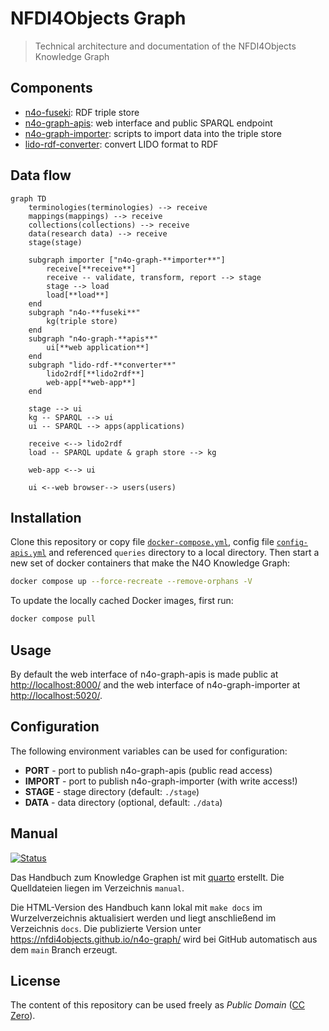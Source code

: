 # NFDI4Objects Graph

> Technical architecture and documentation of the NFDI4Objects Knowledge Graph

## Components

- [n4o-fuseki](https://github.com/nfdi4objects/n4o-fuseki): RDF triple store
- [n4o-graph-apis](https://github.com/nfdi4objects/n4o-graph-apis): web interface and public SPARQL endpoint
- [n4o-graph-importer](https://github.com/nfdi4objects/n4o-graph-importer): scripts to import data into the triple store
- [lido-rdf-converter](https://github.com/nfdi4objects/lido-rdf-converter): convert LIDO format to RDF

## Data flow

```mermaid
graph TD
    terminologies(terminologies) --> receive
    mappings(mappings) --> receive
    collections(collections) --> receive
    data(research data) --> receive
    stage(stage)

    subgraph importer ["n4o-graph-**importer**"]
        receive[**receive**]
        receive -- validate, transform, report --> stage
        stage --> load
        load[**load**]
    end
    subgraph "n4o-**fuseki**"
        kg(triple store)
    end
    subgraph "n4o-graph-**apis**"
        ui[**web application**]
    end
    subgraph "lido-rdf-**converter**"
        lido2rdf[**lido2rdf**]
        web-app[**web-app**]
    end

    stage --> ui
    kg -- SPARQL --> ui
    ui -- SPARQL --> apps(applications)

    receive <--> lido2rdf
    load -- SPARQL update & graph store --> kg

    web-app <--> ui

    ui <--web browser--> users(users)
```

## Installation

Clone this repository or copy file [`docker-compose.yml`](docker-compose.yml), config file [`config-apis.yml`](config-apis.yml) and referenced `queries` directory to a local directory. Then start a new set of docker containers that make the N4O Knowledge Graph:

~~~sh
docker compose up --force-recreate --remove-orphans -V
~~~

To update the locally cached Docker images, first run:

~~~sh
docker compose pull
~~~

## Usage

By default the web interface of n4o-graph-apis is made public at <http://localhost:8000/> and the web interface of n4o-graph-importer at <http://localhost:5020/>.

## Configuration

The following environment variables can be used for configuration:

- **PORT** - port to publish n4o-graph-apis (public read access)
- **IMPORT** - port to publish n4o-graph-importer (with write access!)
- **STAGE** - stage directory (default: `./stage`)
- **DATA** - data directory (optional, default: `./data`)

## Manual

[![Status](https://github.com/nfdi4objects/n4o-graph/actions/workflows/quarto-publish.yml/badge.svg)](https://github.com/nfdi4objects/n4o-graph/actions/workflows/quarto-publish.yml)

Das Handbuch zum Knowledge Graphen ist mit [quarto](https://quarto.org/) erstellt. Die Quelldateien liegen im Verzeichnis `manual`.

Die HTML-Version des Handbuch kann lokal mit `make docs` im Wurzelverzeichnis aktualisiert werden und liegt anschließend im Verzeichnis `docs`. Die publizierte Version unter <https://nfdi4objects.github.io/n4o-graph/> wird bei GitHub automatisch aus dem `main` Branch erzeugt.

## License

The content of this repository can be used freely as *Public Domain* ([CC Zero](https://creativecommons.org/publicdomain/zero/1.0/)).
